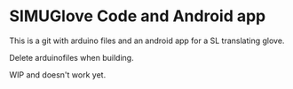 # SIMUGlove Code and Android app
This is a git with arduino files and an android app for a SL translating glove.

Delete arduinofiles when building.

WIP and doesn't work yet.
